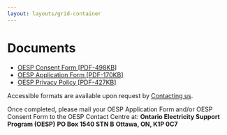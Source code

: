 ```yaml
---
layout: layouts/grid-container
---
```


# Documents

- [OESP Consent Form [PDF-498KB]](#)
- [OESP Application Form [PDF-170KB]](#)
- [OESP Privacy Policy [PDF-427KB]](#)

Accessible formats are available upon request by [Contacting us](#).

Once completed, please mail your OESP Application Form and/or OESP Consent Form to the OESP Contact Centre at:
**Ontario Electricity Support Program (OESP)**
**PO Box 1540 STN B**
**Ottawa, ON, K1P 0C7**